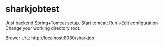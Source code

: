 # sharkjobtest
Just backend Spring+Tomcat setup.
Start tomcat:
Run->Edit configuration
Change your working directory root.

Brower UrL:
http://localhost:8080/sharkjob